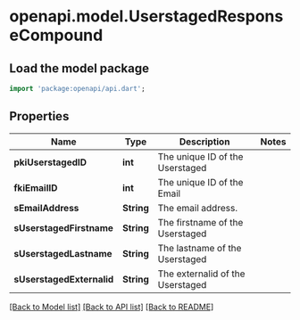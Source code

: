 # openapi.model.UserstagedResponseCompound

## Load the model package
```dart
import 'package:openapi/api.dart';
```

## Properties
Name | Type | Description | Notes
------------ | ------------- | ------------- | -------------
**pkiUserstagedID** | **int** | The unique ID of the Userstaged | 
**fkiEmailID** | **int** | The unique ID of the Email | 
**sEmailAddress** | **String** | The email address. | 
**sUserstagedFirstname** | **String** | The firstname of the Userstaged | 
**sUserstagedLastname** | **String** | The lastname of the Userstaged | 
**sUserstagedExternalid** | **String** | The externalid of the Userstaged | 

[[Back to Model list]](../README.md#documentation-for-models) [[Back to API list]](../README.md#documentation-for-api-endpoints) [[Back to README]](../README.md)


